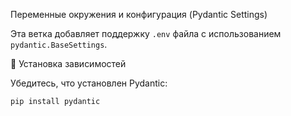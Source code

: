 Переменные окружения и конфигурация (Pydantic Settings)

Эта ветка добавляет поддержку `.env` файла с использованием `pydantic.BaseSettings`.

🔧 Установка зависимостей

Убедитесь, что установлен Pydantic:

```bash
pip install pydantic
